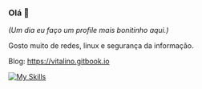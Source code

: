 ### Olá 👋

_(Um dia eu faço um profile mais bonitinho aqui.)_

Gosto muito de redes, linux e segurança da informação.

Blog: https://vitalino.gitbook.io

[![My Skills](https://skillicons.dev/icons?i=linkedin,bsd,linux,aws,gcp,bash,c,gitlab,docker,kubernetes)]([https://skillicons.dev](https://www.linkedin.com/in/vitalino-borges/))

<!--
**vitalinoborges/vitalinoborges** is a ✨ _special_ ✨ repository because its `README.md` (this file) appears on your GitHub profile.

Here are some ideas to get you started:

- 🔭 I’m currently working on ...
- 🌱 I’m currently learning ...
- 👯 I’m looking to collaborate on ...
- 🤔 I’m looking for help with ...
- 💬 Ask me about ...
- 📫 How to reach me: ...
- 😄 Pronouns: ...
- ⚡ Fun fact: ...
-->
